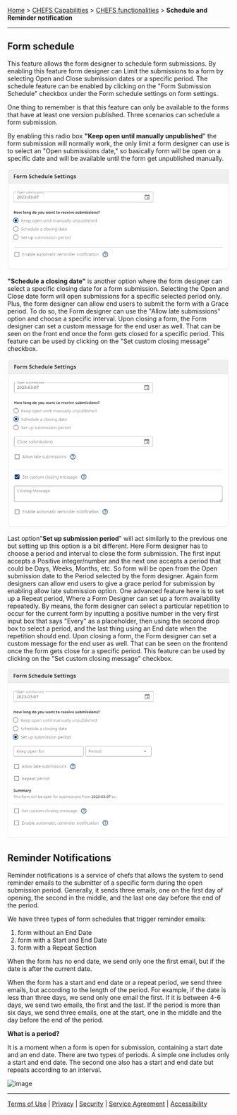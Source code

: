 [Home](index) > [CHEFS Capabilities](CHEFS-Capabilities) > [CHEFS functionalities](CHEFS-functionalities) > **Schedule and Reminder notification**
***

<!-- 
- [Form schedule](#Form-schedule)
- [Reminder notifications](#Reminder-notifications) -->

## Form schedule 

This feature allows the form designer to schedule form submissions. By enabling this feature form designer can Limit the submissions to a form by selecting Open and Close submission dates or a specific period. The schedule feature can be enabled by clicking on the "Form Submission Schedule" checkbox under the Form schedule settings on form settings. 

One thing to remember is that this feature can only be available to the forms that have at least one version published. Three scenarios can schedule a form submission.

By enabling this radio box **"Keep open until manually unpublished**" the form submission will normally work, the only limit a form designer can use is to select an "Open submissions date," so basically form will be open on a specific date and will be available until the form get unpublished manually.

![image](images/sr1.png)


**"Schedule a closing date"** is another option where the form designer can select a specific closing date for a form submission. Selecting the Open and Close date form will open submissions for a specific selected period only. Plus, the form designer can allow end users to submit the form with a Grace period. To do so, the Form designer can use the "Allow late submissions" option and choose a specific interval.
Upon closing a form, the Form designer can set a custom message for the end user as well. That can be seen on the front end once the form gets closed for a specific period. This feature can be used by clicking on the "Set custom closing message" checkbox.

![image](images/sr2.png)



Last option"**Set up submission period**" will act similarly to the previous one but setting up this option is a bit different. Here Form designer has to choose a period and interval to close the form submission. The first input accepts a Positive integer/number and the next one accepts a period that could be Days, Weeks, Months, etc. So form will be open from the Open submission date to the Period selected by the form designer. Again form designers can allow end users to give a grace period for submission by enabling allow late submission option.
One advanced feature here is to set up a Repeat period, Where a Form Designer can set up a form availability repeatedly. By means, the form designer can select a particular repetition to occur for the current form by inputting a positive number in the very first input box that says "Every" as a placeholder, then using the second drop box to select a period, and the last thing using an End date when the repetition should end.
Upon closing a form, the Form designer can set a custom message for the end user as well. That can be seen on the frontend once the form gets close for a specific period. This feature can be used by clicking on the "Set custom closing message" checkbox.

![image](images/sr3.png)

## Reminder Notifications
<!-- **[Back to top](#top)** -->

Reminder notifications is a service of chefs that allows the system to send reminder emails to the submitter of a specific form during the open submission period. Generally, it sends three emails, one on the first day of opening, the second in the middle, and the last one day before the end of the period.

We have three types of form schedules that trigger reminder emails:

1. form without an End Date
1. form with a Start and End Date
1. form with a Repeat Section

When the form has no end date, we send only one the first email, but if the date is after the current date.

When the form has a start and end date or a repeat period, we send three emails, but according to the length of the period. For example, if the date is less than three days, we send only one email the first. If it is between 4-6 days, we send two emails, the first and the last. If the period is more than six days, we send three emails, one at the start, one in the middle and the day before the end of the period. 

**What is a period?**

It is a moment when a form is open for submission, containing a start date and an end date. There are two types of periods. A simple one includes only a start and end date. The second one also has a start and end date but repeats according to an interval. 

![image](images/sr4)

<!-- **[Back to top](#top)** -->

***
[Terms of Use](Terms-of-Use) | [Privacy](Privacy) | [Security](Security) | [Service Agreement](Service-Agreement) | [Accessibility](Accessibility)